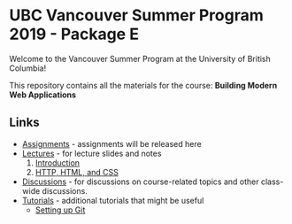 # UBC Vancouver Summer Program 2019 - Package E

Welcome to the Vancouver Summer Program at the University of British Columbia!

This repository contains all the materials for the course: **Building Modern Web Applications**

## Links

* [Assignments](https://github.com/ubc-vsp19/classroom/tree/master/assignments) - assignments will be released here
* [Lectures](https://github.com/ubc-vsp19/classroom/tree/master/lectures) - for lecture slides and notes
    1. [Introduction](https://github.com/ubc-vsp19/classroom/raw/master/lectures/lecture-0.pdf)
    2. [HTTP, HTML, and CSS](https://github.com/ubc-vsp19/classroom/raw/master/lectures/lecture-1.pdf)   
* [Discussions](https://github.com/orgs/ubc-vsp19/teams/everyone) - for discussions on course-related topics and other class-wide discussions.
* [Tutorials](https://github.com/ubc-vsp19/classroom/tree/master/tutorials) - additional tutorials that might be useful
    * [Setting up Git](https://github.com/ubc-vsp19/classroom/blob/master/tutorials/git-setup.md)


